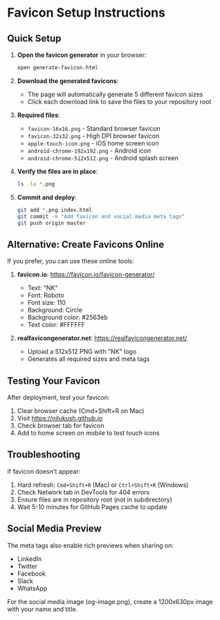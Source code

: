 # Favicon Setup Instructions

## Quick Setup

1. **Open the favicon generator** in your browser:
   ```bash
   open generate-favicon.html
   ```

2. **Download the generated favicons**:
   - The page will automatically generate 5 different favicon sizes
   - Click each download link to save the files to your repository root

3. **Required files**:
   - `favicon-16x16.png` - Standard browser favicon
   - `favicon-32x32.png` - High DPI browser favicon
   - `apple-touch-icon.png` - iOS home screen icon
   - `android-chrome-192x192.png` - Android icon
   - `android-chrome-512x512.png` - Android splash screen

4. **Verify the files are in place**:
   ```bash
   ls -la *.png
   ```

5. **Commit and deploy**:
   ```bash
   git add *.png index.html
   git commit -m "Add favicon and social media meta tags"
   git push origin master
   ```

## Alternative: Create Favicons Online

If you prefer, you can use these online tools:
1. **favicon.io**: https://favicon.io/favicon-generator/
   - Text: "NK"
   - Font: Roboto
   - Font size: 110
   - Background: Circle
   - Background color: #2563eb
   - Text color: #FFFFFF

2. **realfavicongenerator.net**: https://realfavicongenerator.net/
   - Upload a 512x512 PNG with "NK" logo
   - Generates all required sizes and meta tags

## Testing Your Favicon

After deployment, test your favicon:
1. Clear browser cache (Cmd+Shift+R on Mac)
2. Visit https://nilukush.github.io
3. Check browser tab for favicon
4. Add to home screen on mobile to test touch icons

## Troubleshooting

If favicon doesn't appear:
1. Hard refresh: `Cmd+Shift+R` (Mac) or `Ctrl+Shift+R` (Windows)
2. Check Network tab in DevTools for 404 errors
3. Ensure files are in repository root (not in subdirectory)
4. Wait 5-10 minutes for GitHub Pages cache to update

## Social Media Preview

The meta tags also enable rich previews when sharing on:
- LinkedIn
- Twitter
- Facebook
- Slack
- WhatsApp

For the social media image (og-image.png), create a 1200x630px image with your name and title.